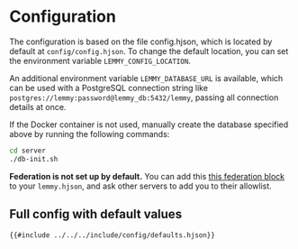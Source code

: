 # Configuration

The configuration is based on the file config.hjson, which is located by default at `config/config.hjson`. To change the default location, you can set the environment variable `LEMMY_CONFIG_LOCATION`.

An additional environment variable `LEMMY_DATABASE_URL` is available, which can be used with a PostgreSQL connection string like `postgres://lemmy:password@lemmy_db:5432/lemmy`, passing all connection details at once.

If the Docker container is not used, manually create the database specified above by running the following commands:

```bash
cd server
./db-init.sh
```

**Federation is not set up by default.** You can add this [this federation block](https://github.com/ProjectMakerGeorgia/lemmy/blob/main/config/config.hjson#L64) to your `lemmy.hjson`, and ask other servers to add you to their allowlist.

## Full config with default values

```hjson
{{#include ../../../include/config/defaults.hjson}}
```